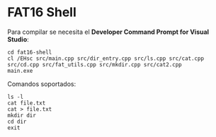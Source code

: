 # FAT16 Shell

Para compilar se necesita el **Developer Command Prompt for Visual Studio**:
```
cd fat16-shell
cl /EHsc src/main.cpp src/dir_entry.cpp src/ls.cpp src/cat.cpp src/cd.cpp src/fat_utils.cpp src/mkdir.cpp src/cat2.cpp
main.exe
```

Comandos soportados:
```
ls -l
cat file.txt
cat > file.txt
mkdir dir
cd dir
exit
```
